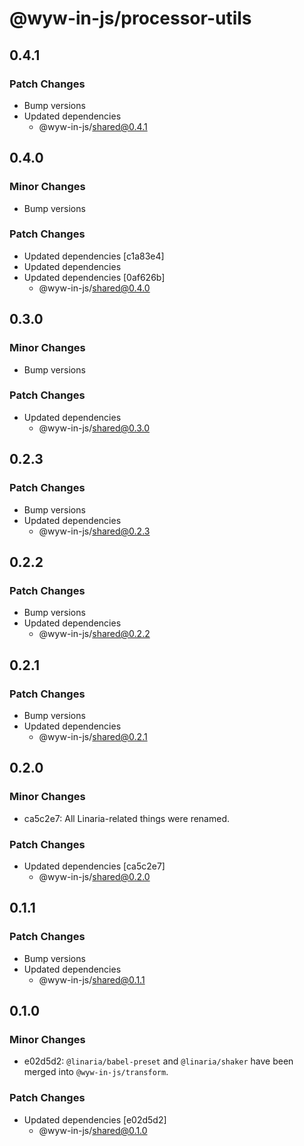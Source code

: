 # @wyw-in-js/processor-utils

## 0.4.1

### Patch Changes

- Bump versions
- Updated dependencies
  - @wyw-in-js/shared@0.4.1

## 0.4.0

### Minor Changes

- Bump versions

### Patch Changes

- Updated dependencies [c1a83e4]
- Updated dependencies
- Updated dependencies [0af626b]
  - @wyw-in-js/shared@0.4.0

## 0.3.0

### Minor Changes

- Bump versions

### Patch Changes

- Updated dependencies
  - @wyw-in-js/shared@0.3.0

## 0.2.3

### Patch Changes

- Bump versions
- Updated dependencies
  - @wyw-in-js/shared@0.2.3

## 0.2.2

### Patch Changes

- Bump versions
- Updated dependencies
  - @wyw-in-js/shared@0.2.2

## 0.2.1

### Patch Changes

- Bump versions
- Updated dependencies
  - @wyw-in-js/shared@0.2.1

## 0.2.0

### Minor Changes

- ca5c2e7: All Linaria-related things were renamed.

### Patch Changes

- Updated dependencies [ca5c2e7]
  - @wyw-in-js/shared@0.2.0

## 0.1.1

### Patch Changes

- Bump versions
- Updated dependencies
  - @wyw-in-js/shared@0.1.1

## 0.1.0

### Minor Changes

- e02d5d2: `@linaria/babel-preset` and `@linaria/shaker` have been merged into `@wyw-in-js/transform`.

### Patch Changes

- Updated dependencies [e02d5d2]
  - @wyw-in-js/shared@0.1.0

